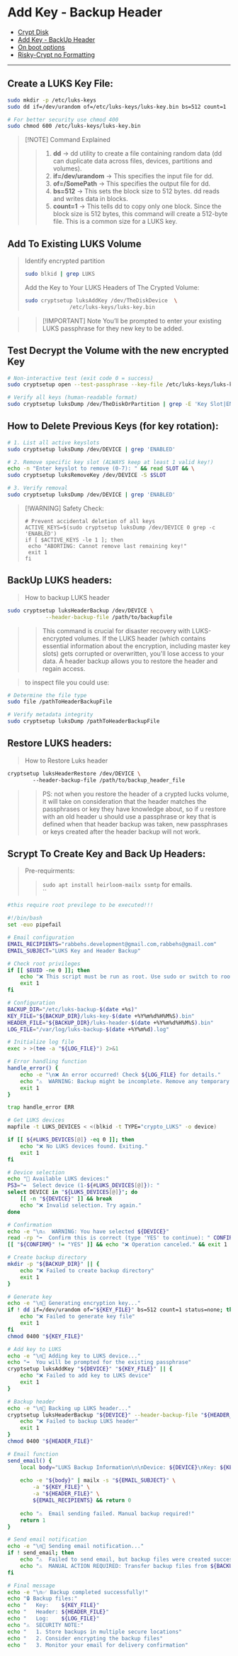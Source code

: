 # Add Key - Backup Header


- [Crypt Disk](1.encrypt_luks.md)
- [Add Key - BackUp Header](2.add_key_backup_header.md)
- [On boot options](3_automate_decrypt_on_boot.md)
- [Risky-Crypt no Formatting](4.no_formatting_encryption.md)
 ---


##  Create a LUKS Key File:
```bash
sudo mkdir -p /etc/luks-keys
sudo dd if=/dev/urandom of=/etc/luks-keys/luks-key.bin bs=512 count=1

# For better security use chmod 400
sudo chmod 600 /etc/luks-keys/luks-key.bin
```
>[!NOTE] Command Explained 
>> 1. **dd** -> dd utility to create a file containing random data (dd can duplicate data across files, devices, partitions and volumes).
>> 2. **if=/dev/urandom** -> This specifies the input file for dd.
>> 3. **of=/SomePath** -> This specifies the output file for dd.
>> 4. **bs=512** -> This sets the block size to 512 bytes.  dd reads and writes data in blocks.
>> 5. **count=1** -> This tells dd to copy only one block.  Since the block size is 512 bytes, this command will create a 512-byte file.  This is a common size for a LUKS key.

## Add To Existing  LUKS Volume
> Identify encrypted partition 
>```bash
>sudo blkid | grep LUKS
>```
> Add the Key to Your LUKS Headers of The Crypted Volume:
>```bash
>sudo cryptsetup luksAddKey /dev/TheDiskDevice  \
>               /etc/luks-keys/luks-key.bin
>```

>>[!IMPORTANT] Note
>>You’ll be prompted to enter your existing LUKS passphrase for they new key to be added.


## Test Decrypt the Volume with the new encrypted Key
```bash
# Non-interactive test (exit code 0 = success)
sudo cryptsetup open --test-passphrase --key-file /etc/luks-keys/luks-key.bin /dev/TheDiskOrPartition

# Verify all keys (human-readable format)
sudo cryptsetup luksDump /dev/TheDiskOrPartition | grep -E 'Key Slot|ENABLED'
```

## How to Delete Previous Keys (for key rotation):
```bash
# 1. List all active keyslots
sudo cryptsetup luksDump /dev/DEVICE | grep 'ENABLED'

# 2. Remove specific key slot (ALWAYS keep at least 1 valid key!)
echo -n "Enter keyslot to remove (0-7): " && read SLOT && \
sudo cryptsetup luksRemoveKey /dev/DEVICE -S $SLOT

# 3. Verify removal
sudo cryptsetup luksDump /dev/DEVICE | grep 'ENABLED'
```

>[!WARNING] Safety Check:
>```
># Prevent accidental deletion of all keys
>ACTIVE_KEYS=$(sudo cryptsetup luksDump /dev/DEVICE 0 grep -c 'ENABLED')
>if [ $ACTIVE_KEYS -le 1 ]; then
>  echo "ABORTING: Cannot remove last remaining key!"
>  exit 1
>fi
>```


## BackUp LUKS headers:
> How to backup LUKS header
```bash
sudo cryptsetup luksHeaderBackup /dev/DEVICE \
            --header-backup-file /path/to/backupfile
```
>> This command is crucial for disaster recovery with LUKS-encrypted volumes.  If the LUKS header (which contains essential information about the encryption, including master key slots) gets corrupted or overwritten, you'll lose access to your data.  A header backup allows you to restore the header and regain access.

> to inspect file you could use:
```bash
# Determine the file type
sudo file /pathToHeaderBackupFile

# Verify metadata integrity
sudo cryptsetup luksDump /pathToHeaderBackupFile
```
## Restore LUKS headers:
> How to Restore Luks header
```bash
cryptsetup luksHeaderRestore /dev/DEVICE \ 
        --header-backup-file /path/to/backup_header_file
```
>> PS: not when you restore the header of a crypted lucks volume, it will take on consideration that the header matches the passphrases or key they have knowledge about, so if u restore with an old header u should use a passphrase or key that is defined when that header backup was taken, new passphrases or keys created after the header backup will not work.

## Scrypt To Create Key and Back Up Headers:
> Pre-requirments:
>> `sudo apt install heirloom-mailx ssmtp` for emails. </br>
>> ``
```bash
#this require root previlege to be executed!!!

#!/bin/bash
set -euo pipefail

# Email configuration
EMAIL_RECIPIENTS="rabbehs.development@gmail.com,rabbehs@gmail.com"
EMAIL_SUBJECT="LUKS Key and Header Backup"

# Check root privileges
if [[ $EUID -ne 0 ]]; then
    echo "❌ This script must be run as root. Use sudo or switch to root user."
    exit 1
fi

# Configuration
BACKUP_DIR="/etc/luks-backup-$(date +%s)"
KEY_FILE="${BACKUP_DIR}/luks-key-$(date +%Y%m%d%H%M%S).bin"
HEADER_FILE="${BACKUP_DIR}/luks-header-$(date +%Y%m%d%H%M%S).bin"
LOG_FILE="/var/log/luks-backup-$(date +%Y%m%d).log"

# Initialize log file
exec > >(tee -a "${LOG_FILE}") 2>&1

# Error handling function
handle_error() {
    echo -e "\n❌ An error occurred! Check ${LOG_FILE} for details."
    echo "⚠️  WARNING: Backup might be incomplete. Remove any temporary files manually."
    exit 1
}

trap handle_error ERR

# Get LUKS devices
mapfile -t LUKS_DEVICES < <(blkid -t TYPE="crypto_LUKS" -o device)

if [[ ${#LUKS_DEVICES[@]} -eq 0 ]]; then
    echo "❌ No LUKS devices found. Exiting."
    exit 1
fi

# Device selection
echo "📜 Available LUKS devices:"
PS3="➡️  Select device (1-${#LUKS_DEVICES[@]}): "
select DEVICE in "${LUKS_DEVICES[@]}"; do
    [[ -n "${DEVICE}" ]] && break
    echo "❌ Invalid selection. Try again."
done

# Confirmation
echo -e "\n⚠️  WARNING: You have selected ${DEVICE}"
read -rp "➡️  Confirm this is correct (type 'YES' to continue): " CONFIRM
[[ "${CONFIRM}" != "YES" ]] && echo "❌ Operation canceled." && exit 1

# Create backup directory
mkdir -p "${BACKUP_DIR}" || {
    echo "❌ Failed to create backup directory"
    exit 1
}

# Generate key
echo -e "\n🔑 Generating encryption key..."
if ! dd if=/dev/urandom of="${KEY_FILE}" bs=512 count=1 status=none; then
    echo "❌ Failed to generate key file"
    exit 1
fi
chmod 0400 "${KEY_FILE}"

# Add key to LUKS
echo -e "\n🔐 Adding key to LUKS device..."
echo "➡️  You will be prompted for the existing passphrase"
cryptsetup luksAddKey "${DEVICE}" "${KEY_FILE}" || {
    echo "❌ Failed to add key to LUKS device"
    exit 1
}

# Backup header
echo -e "\n💾 Backing up LUKS header..."
cryptsetup luksHeaderBackup "${DEVICE}" --header-backup-file "${HEADER_FILE}" || {
    echo "❌ Failed to backup LUKS header"
    exit 1
}
chmod 0400 "${HEADER_FILE}"

# Email function
send_email() {
    local body="LUKS Backup Information\n\nDevice: ${DEVICE}\nKey: ${KEY_FILE}\nHeader: ${HEADER_FILE}\nBackup Directory: ${BACKUP_DIR}"
    
    echo -e "${body}" | mailx -s "${EMAIL_SUBJECT}" \
        -a "${KEY_FILE}" \
        -a "${HEADER_FILE}" \
        ${EMAIL_RECIPIENTS} && return 0
    
    echo "⚠️  Email sending failed. Manual backup required!"
    return 1
}

# Send email notification
echo -e "\n📧 Sending email notification..."
if ! send_email; then
    echo "⚠️  Failed to send email, but backup files were created successfully."
    echo "⚠️  MANUAL ACTION REQUIRED: Transfer backup files from ${BACKUP_DIR} to secure location"
fi

# Final message
echo -e "\n✅ Backup completed successfully!"
echo "🔒 Backup files:"
echo "   Key:    ${KEY_FILE}"
echo "   Header: ${HEADER_FILE}"
echo "   Log:    ${LOG_FILE}"
echo "⚠️  SECURITY NOTE:"
echo "   1. Store backups in multiple secure locations"
echo "   2. Consider encrypting the backup files"
echo "   3. Monitor your email for delivery confirmation"
```


